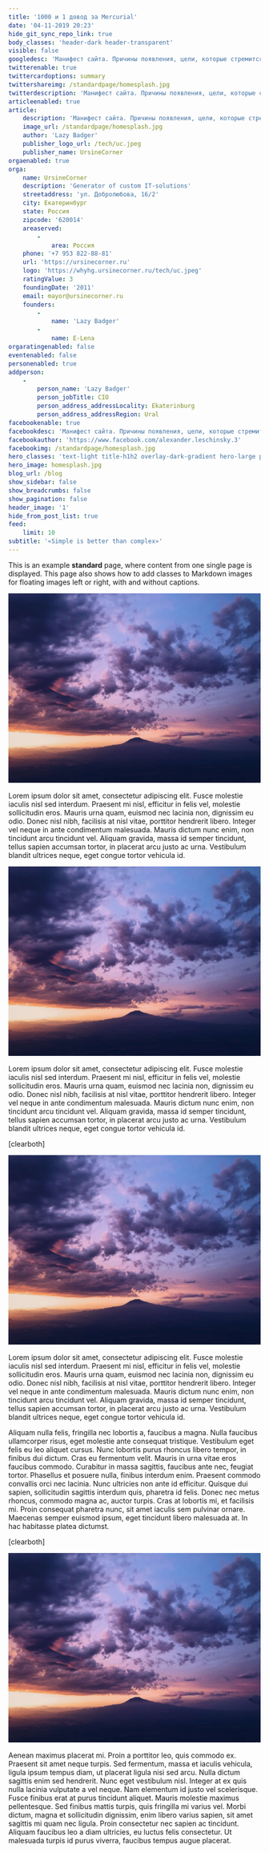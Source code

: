 ```yaml
---
title: '1000 и 1 довод за Mercurial'
date: '04-11-2019 20:23'
hide_git_sync_repo_link: true
body_classes: 'header-dark header-transparent'
visible: false
googledesc: 'Манифест сайта. Причины появления, цели, которые стремится достичь автор и какие задачи решить.'
twitterenable: true
twittercardoptions: summary
twittershareimg: /standardpage/homesplash.jpg
twitterdescription: 'Манифест сайта. Причины появления, цели, которые стремится достичь автор и какие задачи решить.'
articleenabled: true
article:
    description: 'Манифест сайта. Причины появления, цели, которые стремится достичь автор и какие задачи решить.'
    image_url: /standardpage/homesplash.jpg
    author: 'Lazy Badger'
    publisher_logo_url: /tech/uc.jpeg
    publisher_name: UrsineCorner
orgaenabled: true
orga:
    name: UrsineCorner
    description: 'Generator of custom IT-solutions'
    streetaddress: 'ул. Добролюбова, 16/2'
    city: Екатеринбург
    state: Россия
    zipcode: '620014'
    areaserved:
        -
            area: Россия
    phone: '+7 953 822-88-81'
    url: 'https://ursinecorner.ru'
    logo: 'https://whyhg.ursinecorner.ru/tech/uc.jpeg'
    ratingValue: 3
    foundingDate: '2011'
    email: mayor@ursinecorner.ru
    founders:
        -
            name: 'Lazy Badger'
        -
            name: E-Lena
orgaratingenabled: false
eventenabled: false
personenabled: true
addperson:
    -
        person_name: 'Lazy Badger'
        person_jobTitle: CIO
        person_address_addressLocality: Ekaterinburg
        person_address_addressRegion: Ural
facebookenable: true
facebookdesc: 'Манифест сайта. Причины появления, цели, которые стремится достичь автор и какие задачи решить.'
facebookauthor: 'https://www.facebook.com/alexander.leschinsky.3'
facebookimg: /standardpage/homesplash.jpg
hero_classes: 'text-light title-h1h2 overlay-dark-gradient hero-large parallax'
hero_image: homesplash.jpg
blog_url: /blog
show_sidebar: false
show_breadcrumbs: false
show_pagination: false
header_image: '1'
hide_from_post_list: true
feed:
    limit: 10
subtitle: '«Simple is better than complex»'
---
```


This is an example **standard** page, where content from one single page is displayed. This page also shows how to add classes to Markdown images for floating images left or right, with and without captions.

![Sky and Mountain](chase-moyer-730496-unsplash.jpg)

Lorem ipsum dolor sit amet, consectetur adipiscing elit. Fusce molestie iaculis nisl sed interdum. Praesent mi nisl, efficitur in felis vel, molestie sollicitudin eros. Mauris urna quam, euismod nec lacinia non, dignissim eu odio. Donec nisl nibh, facilisis at nisl vitae, porttitor hendrerit libero. Integer vel neque in ante condimentum malesuada. Mauris dictum nunc enim, non tincidunt arcu tincidunt vel. Aliquam gravida, massa id semper tincidunt, tellus sapien accumsan tortor, in placerat arcu justo ac urna. Vestibulum blandit ultrices neque, eget congue tortor vehicula id.

![Sky and Mountain](chase-moyer-730496-unsplash.jpg?resize=600,450&classes=caption,caption-left,figure-left "Photo by Chase Moyer on Unsplash")

Lorem ipsum dolor sit amet, consectetur adipiscing elit. Fusce molestie iaculis nisl sed interdum. Praesent mi nisl, efficitur in felis vel, molestie sollicitudin eros. Mauris urna quam, euismod nec lacinia non, dignissim eu odio. Donec nisl nibh, facilisis at nisl vitae, porttitor hendrerit libero. Integer vel neque in ante condimentum malesuada. Mauris dictum nunc enim, non tincidunt arcu tincidunt vel. Aliquam gravida, massa id semper tincidunt, tellus sapien accumsan tortor, in placerat arcu justo ac urna. Vestibulum blandit ultrices neque, eget congue tortor vehicula id.

[clearboth]

![Sky and Mountain](chase-moyer-730496-unsplash.jpg?resize=600,450&classes=caption,caption-right,figure-right "Photo by Chase Moyer on Unsplash")

Lorem ipsum dolor sit amet, consectetur adipiscing elit. Fusce molestie iaculis nisl sed interdum. Praesent mi nisl, efficitur in felis vel, molestie sollicitudin eros. Mauris urna quam, euismod nec lacinia non, dignissim eu odio. Donec nisl nibh, facilisis at nisl vitae, porttitor hendrerit libero. Integer vel neque in ante condimentum malesuada. Mauris dictum nunc enim, non tincidunt arcu tincidunt vel. Aliquam gravida, massa id semper tincidunt, tellus sapien accumsan tortor, in placerat arcu justo ac urna. Vestibulum blandit ultrices neque, eget congue tortor vehicula id.

Aliquam nulla felis, fringilla nec lobortis a, faucibus a magna. Nulla faucibus ullamcorper risus, eget molestie ante consequat tristique. Vestibulum eget felis eu leo aliquet cursus. Nunc lobortis purus rhoncus libero tempor, in finibus dui dictum. Cras eu fermentum velit. Mauris in urna vitae eros faucibus commodo. Curabitur in massa sagittis, faucibus ante nec, feugiat tortor. Phasellus et posuere nulla, finibus interdum enim. Praesent commodo convallis orci nec lacinia. Nunc ultricies non ante id efficitur. Quisque dui sapien, sollicitudin sagittis interdum quis, pharetra id felis. Donec nec metus rhoncus, commodo magna ac, auctor turpis. Cras at lobortis mi, et facilisis mi. Proin consequat pharetra nunc, sit amet iaculis sem pulvinar ornare. Maecenas semper euismod ipsum, eget tincidunt libero malesuada at. In hac habitasse platea dictumst.

[clearboth]

![Sky and Mountain](chase-moyer-730496-unsplash.jpg?resize=600,450&classes=left)

Aenean maximus placerat mi. Proin a porttitor leo, quis commodo ex. Praesent sit amet neque turpis. Sed fermentum, massa et iaculis vehicula, ligula ipsum tempus diam, ut placerat ligula nisi sed arcu. Nulla dictum sagittis enim sed hendrerit. Nunc eget vestibulum nisl. Integer at ex quis nulla lacinia vulputate a vel neque. Nam elementum id justo vel scelerisque. Fusce finibus erat at purus tincidunt aliquet. Mauris molestie maximus pellentesque. Sed finibus mattis turpis, quis fringilla mi varius vel. Morbi dictum, magna et sollicitudin dignissim, enim libero varius sapien, sit amet sagittis mi quam nec ligula. Proin consectetur nec sapien ac tincidunt. Aliquam faucibus leo a diam ultricies, eu luctus felis consectetur. Ut malesuada turpis id purus viverra, faucibus tempus augue placerat.


